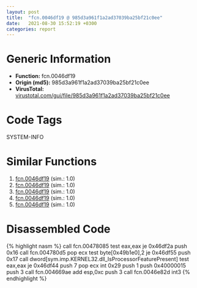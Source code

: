 ```yaml
---
layout: post
title:  "fcn.0046df19 @ 985d3a961f1a2ad37039ba25bf21c0ee"
date:   2021-08-30 15:52:19 +0300
categories: report
---
```


# Generic Information
- **Function:** fcn.0046df19
- **Origin (md5):** 985d3a961f1a2ad37039ba25bf21c0ee
- **VirusTotal:** [virustotal.com/gui/file/985d3a961f1a2ad37039ba25bf21c0ee][virustotal_ref]

# Code Tags
<span class="tag" id="SYSTEM-INFO">SYSTEM-INFO</span>


# Similar Functions

1. [fcn.0046df19][similar_1_ref] (sim.: 1.0)
2. [fcn.0046df19][similar_2_ref] (sim.: 1.0)
3. [fcn.0046df19][similar_3_ref] (sim.: 1.0)
4. [fcn.0046df19][similar_4_ref] (sim.: 1.0)
5. [fcn.0046df19][similar_5_ref] (sim.: 1.0)


# Disassembled Code

{% highlight nasm %}
call fcn.00478085
test eax,eax
je 0x46df2a
push 0x16
call fcn.004780d5
pop ecx
test byte[0x49b1e0],2
je 0x46df55
push 0x17
call dword[sym.imp.KERNEL32.dll_IsProcessorFeaturePresent]
test eax,eax
je 0x46df44
push 7
pop ecx
int 0x29
push 1
push 0x40000015
push 3
call fcn.004669ae
add esp,0xc
push 3
call fcn.0046e82d
int3 
{% endhighlight %}


[similar_1_ref]: /report/fcn.0046df19@2dd6da6129e47fd72c5b6249eef16bbb
[similar_2_ref]: /report/fcn.0046df19@83f49824bfe7c3c24f4b74a2ba6ab65b
[similar_3_ref]: /report/fcn.0046df19@da55f6ad71c51a7bfc62709434cb3d45
[similar_4_ref]: /report/fcn.0046df19@125511dc58d9fe5b15e0562013727778
[similar_5_ref]: /report/fcn.0046df19@47d4e089bbf62dab1a8f678bd32b173c
[virustotal_ref]: https://www.virustotal.com/gui/file/985d3a961f1a2ad37039ba25bf21c0ee